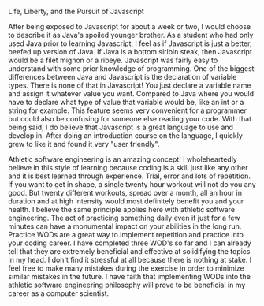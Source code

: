 Life, Liberty, and the Pursuit of Javascript

After being exposed to Javascript for about a week or two, I would
choose to describe it as Java's spoiled younger brother. As a student
who had only used Java prior to learning Javascript, I feel as if
Javascript is just a better, beefed up version of Java. If Java is a
bottom sirloin steak, then Javascript would be a filet mignon or a
ribeye. Javascript was fairly easy to understand with some prior
knowledge of programming. One of the biggest differences between Java
and Javascript is the declaration of variable types. There is none of
that in Javascript! You just declare a variable name and assign it
whatever value you want. Compared to Java where you would have to
declare what type of value that variable would be, like an int or a
string for example. This feature seems very convenient for a programmer
but could also be confusing for someone else reading your code. With
that being said, I do believe that Javascript is a great language to use
and develop in. After doing an introduction course on the language, I
quickly grew to like it and found it very "user friendly".

Athletic software engineering is an amazing concept! I wholeheartedly
believe in this style of learning because coding is a skill just like
any other and it is best learned through experience. Trial, error and
lots of repetition. If you want to get in shape, a single twenty hour
workout will not do you any good. But twenty different workouts, spread
over a month, all an hour in duration and at high intensity would most
definitely benefit you and your health. I believe the same principle
applies here with athletic software engineering. The act of practicing
something daily even if just for a few minutes can have a monumental
impact on your abilities in the long run. Practice WODs are a great way
to implement repetition and practice into your coding career. I have
completed three WOD's so far and I can already tell that they are
extremely beneficial and effective at solidifying the topics in my head.
I don't find it stressful at all because there is nothing at stake. I
feel free to make many mistakes during the exercise in order to minimize
similar mistakes in the future. I have faith that implementing WODs into
the athletic software engineering philosophy will prove to be beneficial
in my career as a computer scientist.
